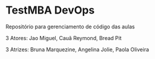 # TestMBA DevOps
Repositório para gerenciamento de código das aulas

3 Atores:
  Jao Miguel,
  Cauã Reymond,
  Bread Pit

3 Atrizes:
  Bruna Marquezine,
  Angelina Jolie,
  Paola Oliveira
